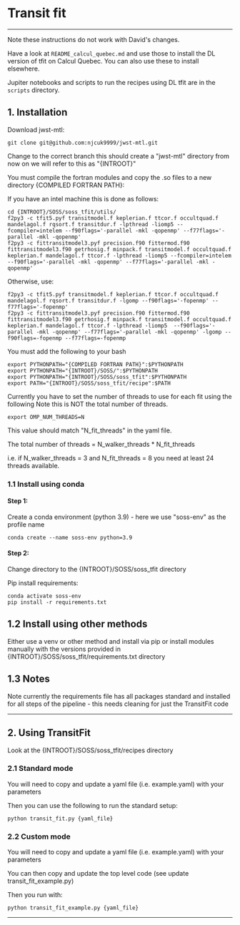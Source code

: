 # Transit fit

---


Note these instructions do not work with David's changes.

Have a look at `README_calcul_quebec.md` and use those to install the DL version of tfit on Calcul Quebec.
You can also use these to install elsewhere.

Jupiter notebooks and scripts to run the recipes using DL tfit are in the `scripts` directory.

## 1. Installation

Download jwst-mtl:

    git clone git@github.com:njcuk9999/jwst-mtl.git

Change to the correct branch this should create a "jwst-mtl" directory
from now on we will refer to this as "{INTROOT}"

You must compile the fortran modules and copy the .so files to a new directory {COMPILED FORTRAN PATH}:

If you have an intel machine this is done as follows:

    cd {INTROOT}/SOSS/soss_tfit/utils/
    f2py3 -c tfit5.pyf transitmodel.f keplerian.f ttcor.f occultquad.f mandelagol.f rqsort.f transitdur.f -lpthread -liomp5 --fcompiler=intelem --f90flags='-parallel -mkl -qopenmp' --f77flags='-parallel -mkl -qopenmp'
    f2py3 -c fittransitmodel3.pyf precision.f90 fittermod.f90 fittransitmodel3.f90 getrhosig.f minpack.f transitmodel.f occultquad.f keplerian.f mandelagol.f ttcor.f -lpthread -liomp5 --fcompiler=intelem --f90flags='-parallel -mkl -qopenmp' --f77flags='-parallel -mkl -qopenmp'

Otherwise, use:

    f2py3 -c tfit5.pyf transitmodel.f keplerian.f ttcor.f occultquad.f mandelagol.f rqsort.f transitdur.f -lgomp --f90flags='-fopenmp' --f77flags='-fopenmp'
    f2py3 -c fittransitmodel3.pyf precision.f90 fittermod.f90 fittransitmodel3.f90 getrhosig.f minpack.f transitmodel.f occultquad.f keplerian.f mandelagol.f ttcor.f -lpthread -liomp5  --f90flags='-parallel -mkl -qopenmp' --f77flags='-parallel -mkl -qopenmp' -lgomp --f90flags=-fopenmp --f77flags=-fopenmp

You must add the following to your bash

    export PYTHONPATH="{COMPILED FORTRAN PATH}":$PYTHONPATH
    export PYTHONPATH="{INTROOT}/SOSS/":$PYTHONPATH
    export PYTHONPATH="{INTROOT}/SOSS/soss_tfit":$PYTHONPATH
    export PATH="{INTROOT}/SOSS/soss_tfit/recipe":$PATH

Currently you have to set the number of threads to use for each fit using the following
Note this is NOT the total number of threads.

    export OMP_NUM_THREADS=N

This value should match "N_fit_threads" in the yaml file.

The total number of threads = N_walker_threads * N_fit_threads

i.e. if N_walker_threads = 3 and N_fit_threads = 8 you need at least 24 threads available.


### 1.1 Install using conda

#### Step 1:

Create a conda environment (python 3.9) - here we use "soss-env" as the profile name

    conda create --name soss-env python=3.9

#### Step 2:

Change directory to the {INTROOT}/SOSS/soss_tfit directory

Pip install requirements:

    conda activate soss-env
    pip install -r requirements.txt

## 1.2 Install using other methods

Either use a venv or other method and install via pip or install modules
manually with the versions provided in {INTROOT}/SOSS/soss_tfit/requirements.txt directory


## 1.3 Notes

Note currently the requirements file has all packages standard and installed for all steps
of the pipeline - this needs cleaning for just the TransitFit code

---

## 2. Using TransitFit

Look at the {INTROOT}/SOSS/soss_tfit/recipes directory


### 2.1 Standard mode

You will need to copy and update a yaml file (i.e. example.yaml) with your parameters

Then you can use the following to run the standard setup:

    python transit_fit.py {yaml_file}

### 2.2 Custom mode

You will need to copy and update a yaml file (i.e. example.yaml) with your parameters

You can then copy and update the top level code (see update transit_fit_example.py)

Then you run with:

    python transit_fit_example.py {yaml_file}

---